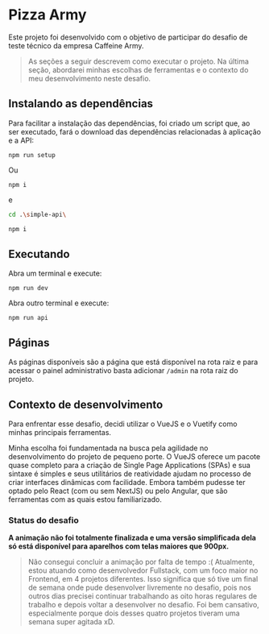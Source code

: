 # Pizza Army

Este projeto foi desenvolvido com o objetivo de participar do desafio de teste técnico da empresa Caffeine Army.

> As seções a seguir descrevem como executar o projeto. Na última seção, abordarei minhas escolhas de ferramentas e o contexto do meu desenvolvimento neste desafio.

## Instalando as dependências

Para facilitar a instalação das dependências, foi criado um script que, ao ser executado, fará o download das dependências relacionadas à aplicação e a API:

```
npm run setup
```

Ou

```
npm i
```

e

```bash
cd .\simple-api\
```

```bash
npm i
```

## Executando

Abra um terminal e execute:

```
npm run dev
```

Abra outro terminal e execute:

```
npm run api
```

## Páginas

As páginas disponíveis são a página que está disponível na rota raiz e para acessar o painel administrativo basta adicionar `/admin` na rota raiz do projeto.

## Contexto de desenvolvimento

Para enfrentar esse desafio, decidi utilizar o VueJS e o Vuetify como minhas principais ferramentas.

Minha escolha foi fundamentada na busca pela agilidade no desenvolvimento do projeto de pequeno porte. O VueJS oferece um pacote quase completo para a criação de Single Page Applications (SPAs) e sua sintaxe é simples e seus utilitários de reatividade ajudam no processo de criar interfaces dinâmicas com facilidade. Embora também pudesse ter optado pelo React (com ou sem NextJS) ou pelo Angular, que são ferramentas com as quais estou familiarizado.

### Status do desafio

**A animação não foi totalmente finalizada e uma versão simplificada dela só está disponível para aparelhos com telas maiores que 900px.**

> Não consegui concluir a animação por falta de tempo :( Atualmente, estou atuando como desenvolvedor Fullstack, com um foco maior no Frontend, em 4 projetos diferentes. Isso significa que só tive um final de semana onde pude desenvolver livremente no desafio, pois nos outros dias precisei continuar trabalhando as oito horas regulares de trabalho e depois voltar a desenvolver no desafio. Foi bem cansativo, especialmente porque dois desses quatro projetos tiveram uma semana super agitada xD.
